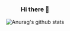 <div align="center">
  
### Hi there 👋

<!--
**yh97yhyh/yh97yhyh** is a ✨ _special_ ✨ repository because its `README.md` (this file) appears on your GitHub profile.

Here are some ideas to get you started:

- 🔭 I’m currently working on ...
- 🌱 I’m currently learning ...
- 👯 I’m looking to collaborate on ...
- 🤔 I’m looking for help with ...
- 💬 Ask me about ...
- 📫 How to reach me: ...
- 😄 Pronouns: ...
- ⚡ Fun fact: ...
-->

![Anurag's github stats](https://github-readme-stats.vercel.app/api?username=yh97yhyh)

<!-- 
![Top Langs](https://github-readme-stats.vercel.app/api/top-langs/?username=yh97yhyh&layout=compact&theme=omni&hide=python,css,html) -->
  
<br>
  
<!-- [![Tech Blog Badge](http://img.shields.io/badge/-Tech%20blog-black?style=flat-square&logo=github&link=https://zero-log.tistory.com/)](https://zero-log.tistory.com/) -->

<!-- ---
  
[![Hits](https://hits.seeyoufarm.com/api/count/incr/badge.svg?url=https%3A%2F%2Fgithub.com%2Fzzsza)](https://hits.seeyoufarm.com)  -->

  
</div>
